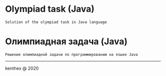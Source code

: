 # Olympiad task (Java)
	Solution of the olympiad task in Java language
  
# Олимпиадная задача (Java)
	Решение олимпиадной задачи по программированию на языке Java


__________
kenthex @ 2020
